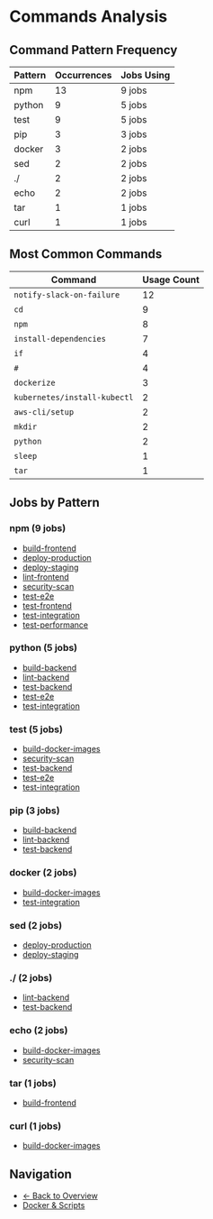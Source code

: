 # Commands Analysis

## Command Pattern Frequency

| Pattern | Occurrences | Jobs Using |
|---------|-------------|------------|
| npm | 13 | 9 jobs |
| python | 9 | 5 jobs |
| test | 9 | 5 jobs |
| pip | 3 | 3 jobs |
| docker | 3 | 2 jobs |
| sed | 2 | 2 jobs |
| ./ | 2 | 2 jobs |
| echo | 2 | 2 jobs |
| tar | 1 | 1 jobs |
| curl | 1 | 1 jobs |

## Most Common Commands

| Command | Usage Count |
|---------|-------------|
| `notify-slack-on-failure` | 12 |
| `cd` | 9 |
| `npm` | 8 |
| `install-dependencies` | 7 |
| `if` | 4 |
| `#` | 4 |
| `dockerize` | 3 |
| `kubernetes/install-kubectl` | 2 |
| `aws-cli/setup` | 2 |
| `mkdir` | 2 |
| `python` | 2 |
| `sleep` | 1 |
| `tar` | 1 |

## Jobs by Pattern

### npm (9 jobs)

- [build-frontend](../jobs/build-frontend.md)
- [deploy-production](../jobs/deploy-production.md)
- [deploy-staging](../jobs/deploy-staging.md)
- [lint-frontend](../jobs/lint-frontend.md)
- [security-scan](../jobs/security-scan.md)
- [test-e2e](../jobs/test-e2e.md)
- [test-frontend](../jobs/test-frontend.md)
- [test-integration](../jobs/test-integration.md)
- [test-performance](../jobs/test-performance.md)

### python (5 jobs)

- [build-backend](../jobs/build-backend.md)
- [lint-backend](../jobs/lint-backend.md)
- [test-backend](../jobs/test-backend.md)
- [test-e2e](../jobs/test-e2e.md)
- [test-integration](../jobs/test-integration.md)

### test (5 jobs)

- [build-docker-images](../jobs/build-docker-images.md)
- [security-scan](../jobs/security-scan.md)
- [test-backend](../jobs/test-backend.md)
- [test-e2e](../jobs/test-e2e.md)
- [test-integration](../jobs/test-integration.md)

### pip (3 jobs)

- [build-backend](../jobs/build-backend.md)
- [lint-backend](../jobs/lint-backend.md)
- [test-backend](../jobs/test-backend.md)

### docker (2 jobs)

- [build-docker-images](../jobs/build-docker-images.md)
- [test-integration](../jobs/test-integration.md)

### sed (2 jobs)

- [deploy-production](../jobs/deploy-production.md)
- [deploy-staging](../jobs/deploy-staging.md)

### ./ (2 jobs)

- [lint-backend](../jobs/lint-backend.md)
- [test-backend](../jobs/test-backend.md)

### echo (2 jobs)

- [build-docker-images](../jobs/build-docker-images.md)
- [security-scan](../jobs/security-scan.md)

### tar (1 jobs)

- [build-frontend](../jobs/build-frontend.md)

### curl (1 jobs)

- [build-docker-images](../jobs/build-docker-images.md)

## Navigation

- [← Back to Overview](../README.md)
- [Docker & Scripts](docker-and-scripts.md)
